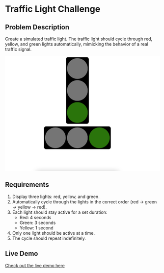 # Traffic Light Challenge

## Problem Description

Create a simulated traffic light. The traffic light should cycle through red, yellow, and green lights automatically, mimicking the behavior of a real traffic signal.

<img src="public/images/demo.png"/>

## Requirements

1. Display three lights: red, yellow, and green.
2. Automatically cycle through the lights in the correct order (red -> green -> yellow -> red).
3. Each light should stay active for a set duration:
   - Red: 4 seconds
   - Green: 3 seconds
   - Yellow: 1 second
4. Only one light should be active at a time.
5. The cycle should repeat indefinitely.

## Live Demo

[Check out the live demo here](#)